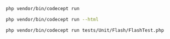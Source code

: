 ```bash
php vendor/bin/codecept run
```

```bash
php vendor/bin/codecept run --html
```


```bash
php vendor/bin/codecept run tests/Unit/Flash/FlashTest.php

```